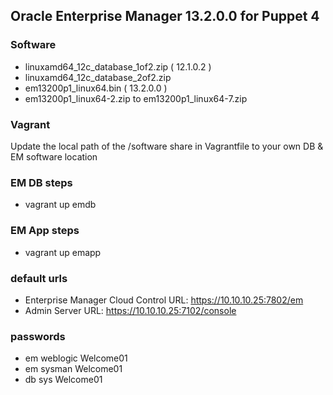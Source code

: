 ## Oracle Enterprise Manager 13.2.0.0 for Puppet 4

### Software
- linuxamd64_12c_database_1of2.zip  ( 12.1.0.2 )
- linuxamd64_12c_database_2of2.zip
- em13200p1_linux64.bin   ( 13.2.0.0 )
- em13200p1_linux64-2.zip to em13200p1_linux64-7.zip

### Vagrant
Update the local path of the /software share in Vagrantfile to your own DB & EM software location

### EM DB steps
- vagrant up emdb

### EM App steps
- vagrant up emapp

### default urls
- Enterprise Manager Cloud Control URL: https://10.10.10.25:7802/em
- Admin Server URL: https://10.10.10.25:7102/console

### passwords
- em weblogic Welcome01
- em sysman Welcome01
- db sys Welcome01